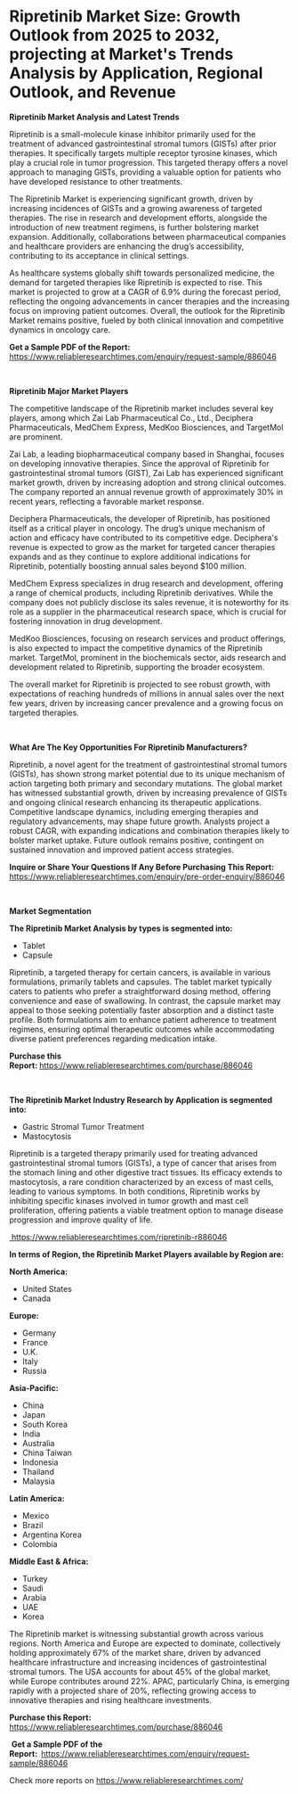 <p><h1>Ripretinib Market Size: Growth Outlook from 2025 to 2032, projecting at Market's Trends Analysis by Application, Regional Outlook, and Revenue</h1></p><p><strong>Ripretinib Market Analysis and Latest Trends</strong></p>
<p><p>Ripretinib is a small-molecule kinase inhibitor primarily used for the treatment of advanced gastrointestinal stromal tumors (GISTs) after prior therapies. It specifically targets multiple receptor tyrosine kinases, which play a crucial role in tumor progression. This targeted therapy offers a novel approach to managing GISTs, providing a valuable option for patients who have developed resistance to other treatments.</p><p>The Ripretinib Market is experiencing significant growth, driven by increasing incidences of GISTs and a growing awareness of targeted therapies. The rise in research and development efforts, alongside the introduction of new treatment regimens, is further bolstering market expansion. Additionally, collaborations between pharmaceutical companies and healthcare providers are enhancing the drug’s accessibility, contributing to its acceptance in clinical settings.</p><p>As healthcare systems globally shift towards personalized medicine, the demand for targeted therapies like Ripretinib is expected to rise. This market is projected to grow at a CAGR of 6.9% during the forecast period, reflecting the ongoing advancements in cancer therapies and the increasing focus on improving patient outcomes. Overall, the outlook for the Ripretinib Market remains positive, fueled by both clinical innovation and competitive dynamics in oncology care.</p></p>
<p><strong>Get a Sample PDF of the Report:&nbsp;</strong> <a href="https://www.reliableresearchtimes.com/enquiry/request-sample/886046?utm_campaign=3211&utm_medium=2&utm_source=Github&utm_content=ia&utm_term=08032025&utm_id=ripretinib">https://www.reliableresearchtimes.com/enquiry/request-sample/886046</a></p>
<p>&nbsp;</p>
<p><strong>Ripretinib Major Market Players</strong></p>
<p><p>The competitive landscape of the Ripretinib market includes several key players, among which Zai Lab Pharmaceutical Co., Ltd., Deciphera Pharmaceuticals, MedChem Express, MedKoo Biosciences, and TargetMol are prominent. </p><p>Zai Lab, a leading biopharmaceutical company based in Shanghai, focuses on developing innovative therapies. Since the approval of Ripretinib for gastrointestinal stromal tumors (GIST), Zai Lab has experienced significant market growth, driven by increasing adoption and strong clinical outcomes. The company reported an annual revenue growth of approximately 30% in recent years, reflecting a favorable market response.</p><p>Deciphera Pharmaceuticals, the developer of Ripretinib, has positioned itself as a critical player in oncology. The drug’s unique mechanism of action and efficacy have contributed to its competitive edge. Deciphera's revenue is expected to grow as the market for targeted cancer therapies expands and as they continue to explore additional indications for Ripretinib, potentially boosting annual sales beyond $100 million.</p><p>MedChem Express specializes in drug research and development, offering a range of chemical products, including Ripretinib derivatives. While the company does not publicly disclose its sales revenue, it is noteworthy for its role as a supplier in the pharmaceutical research space, which is crucial for fostering innovation in drug development.</p><p>MedKoo Biosciences, focusing on research services and product offerings, is also expected to impact the competitive dynamics of the Ripretinib market. TargetMol, prominent in the biochemicals sector, aids research and development related to Ripretinib, supporting the broader ecosystem.</p><p>The overall market for Ripretinib is projected to see robust growth, with expectations of reaching hundreds of millions in annual sales over the next few years, driven by increasing cancer prevalence and a growing focus on targeted therapies.</p></p>
<p>&nbsp;</p>
<p><strong>What Are The Key Opportunities For Ripretinib Manufacturers?</strong></p>
<p><p>Ripretinib, a novel agent for the treatment of gastrointestinal stromal tumors (GISTs), has shown strong market potential due to its unique mechanism of action targeting both primary and secondary mutations. The global market has witnessed substantial growth, driven by increasing prevalence of GISTs and ongoing clinical research enhancing its therapeutic applications. Competitive landscape dynamics, including emerging therapies and regulatory advancements, may shape future growth. Analysts project a robust CAGR, with expanding indications and combination therapies likely to bolster market uptake. Future outlook remains positive, contingent on sustained innovation and improved patient access strategies.</p></p>
<p><strong>Inquire or Share Your Questions If Any Before Purchasing This Report:</strong> <a href="https://www.reliableresearchtimes.com/enquiry/pre-order-enquiry/886046?utm_campaign=3211&utm_medium=2&utm_source=Github&utm_content=ia&utm_term=08032025&utm_id=ripretinib">https://www.reliableresearchtimes.com/enquiry/pre-order-enquiry/886046</a></p>
<p>&nbsp;</p>
<p><strong>Market Segmentation</strong></p>
<p><strong>The Ripretinib Market Analysis by types is segmented into:</strong></p>
<p><ul><li>Tablet</li><li>Capsule</li></ul></p>
<p><p>Ripretinib, a targeted therapy for certain cancers, is available in various formulations, primarily tablets and capsules. The tablet market typically caters to patients who prefer a straightforward dosing method, offering convenience and ease of swallowing. In contrast, the capsule market may appeal to those seeking potentially faster absorption and a distinct taste profile. Both formulations aim to enhance patient adherence to treatment regimens, ensuring optimal therapeutic outcomes while accommodating diverse patient preferences regarding medication intake.</p></p>
<p><strong>Purchase this Report:&nbsp;</strong><a href="https://www.reliableresearchtimes.com/purchase/886046?utm_campaign=3211&utm_medium=2&utm_source=Github&utm_content=ia&utm_term=08032025&utm_id=ripretinib">https://www.reliableresearchtimes.com/purchase/886046</a></p>
<p>&nbsp;</p>
<p><strong>The Ripretinib Market Industry Research by Application is segmented into:</strong></p>
<p><ul><li>Gastric Stromal Tumor Treatment</li><li>Mastocytosis</li></ul></p>
<p><p>Ripretinib is a targeted therapy primarily used for treating advanced gastrointestinal stromal tumors (GISTs), a type of cancer that arises from the stomach lining and other digestive tract tissues. Its efficacy extends to mastocytosis, a rare condition characterized by an excess of mast cells, leading to various symptoms. In both conditions, Ripretinib works by inhibiting specific kinases involved in tumor growth and mast cell proliferation, offering patients a viable treatment option to manage disease progression and improve quality of life.</p></p>
<p><a href="https://www.reliableresearchtimes.com/ripretinib-r886046?utm_campaign=3211&utm_medium=2&utm_source=Github&utm_content=ia&utm_term=08032025&utm_id=ripretinib">&nbsp;https://www.reliableresearchtimes.com/ripretinib-r886046</a></p>
<p><strong>In terms of Region, the Ripretinib Market Players available by Region are:</strong></p>
<p>
    <p> <strong> North America: </strong>
        <ul>
            <li>United States</li>
            <li>Canada</li>
        </ul>
        </p> 
    <p> <strong> Europe: </strong>
        <ul>
            <li>Germany</li>
            <li>France</li>
            <li>U.K.</li>
            <li>Italy</li>
            <li>Russia</li>
        </ul>
        </p> 
    <p> <strong> Asia-Pacific: </strong>
        <ul>
            <li>China</li>
            <li>Japan</li>
            <li>South Korea</li>
            <li>India</li>
            <li>Australia</li>
            <li>China Taiwan</li>
            <li>Indonesia</li>
            <li>Thailand</li>
            <li>Malaysia</li>
        </ul>
        </p> 
    <p> <strong> Latin America: </strong>
        <ul>
            <li>Mexico</li>
            <li>Brazil</li>
            <li>Argentina Korea</li>
            <li>Colombia</li>
        </ul>
        </p> 
    <p> <strong> Middle East & Africa: </strong>
        <ul>
            <li>Turkey</li>
            <li>Saudi</li>
            <li>Arabia</li>
            <li>UAE</li>
            <li>Korea</li>
        </ul>
    </p>
    </p>
<p><p>The Ripretinib market is witnessing substantial growth across various regions. North America and Europe are expected to dominate, collectively holding approximately 67% of the market share, driven by advanced healthcare infrastructure and increasing incidences of gastrointestinal stromal tumors. The USA accounts for about 45% of the global market, while Europe contributes around 22%. APAC, particularly China, is emerging rapidly with a projected share of 20%, reflecting growing access to innovative therapies and rising healthcare investments.</p></p>
<p><strong>Purchase this Report: </strong><a href="https://www.reliableresearchtimes.com/purchase/886046?utm_campaign=3211&utm_medium=2&utm_source=Github&utm_content=ia&utm_term=08032025&utm_id=ripretinib">https://www.reliableresearchtimes.com/purchase/886046</a></p>
<p>&nbsp;<strong>Get a Sample PDF of the Report:&nbsp;&nbsp;</strong><a href="https://www.reliableresearchtimes.com/enquiry/request-sample/886046?utm_campaign=3211&utm_medium=2&utm_source=Github&utm_content=ia&utm_term=08032025&utm_id=ripretinib">https://www.reliableresearchtimes.com/enquiry/request-sample/886046</a></p>
<p><strong></strong></p>
<p>Check more reports on <a href="https://www.reliableresearchtimes.com/?utm_campaign=3211&utm_medium=2&utm_source=Github&utm_content=ia&utm_term=08032025&utm_id=ripretinib">https://www.reliableresearchtimes.com/</a></p>